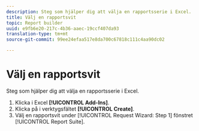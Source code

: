 ```yaml
---
description: Steg som hjälper dig att välja en rapportsserie i Excel.
title: Välj en rapportsvit
topic: Report builder
uuid: e9fb6e20-217c-4b36-aaec-19ccf407da93
translation-type: tm+mt
source-git-commit: 99ee24efaa517e8da700c67818c111c4aa90dc02

---
```



# Välj en rapportsvit

Steg som hjälper dig att välja en rapportsserie i Excel.

1. Klicka i Excel **[!UICONTROL Add-Ins]**.
1. Klicka på i verktygsfältet **[!UICONTROL Create]**.
1. Välj en rapportsvit under [!UICONTROL Request Wizard: Step 1] fönstret [!UICONTROL Report Suite].
